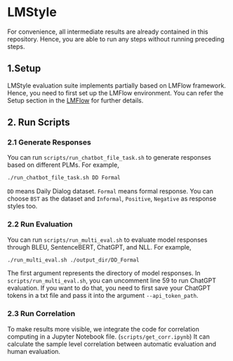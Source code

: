 
# LMStyle

For convenience, all intermediate results are already contained in this repository. Hence, you are able to run any steps without running preceding steps.

## 1.Setup

LMStyle evaluation suite implements partially based on LMFlow framework. Hence, you need to first set up the LMFlow environment. You can refer the Setup section in the [LMFlow](https://github.com/OptimalScale/LMFlow) for further details.


## 2. Run Scripts
### 2.1 Generate Responses

You can run `scripts/run_chatbot_file_task.sh` to generate responses based on different PLMs. For example,
```sh
./run_chatbot_file_task.sh DD Formal
```
`DD` means Daily Dialog dataset. `Formal` means formal response. You can choose `BST` as the dataset and `Informal`, `Positive`, `Negative` as response styles too.

### 2.2 Run Evaluation

You can run `scripts/run_multi_eval.sh` to evaluate model responses through BLEU, SentenceBERT, ChatGPT, and NLL. For example,
```sh
./run_multi_eval.sh ./output_dir/DD_Formal
```
The first argument represents the directory of model responses. In `scripts/run_multi_eval.sh`, you can uncomment line 59 to run ChatGPT evaluation. If you want to do that, you need to first save your ChatGPT tokens in a txt file and pass it into the argument `--api_token_path`.

### 2.3 Run Correlation

To make results more visible, we integrate the code for correlation computing in a Jupyter Notebook file. (`scripts/get_corr.ipynb`) It can calculate the sample level correlation between automatic evaluation and human evaluation. 

